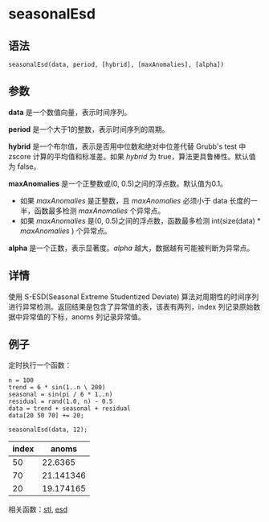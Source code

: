 # seasonalEsd

## 语法

`seasonalEsd(data, period, [hybrid], [maxAnomalies], [alpha])`

## 参数

**data** 是一个数值向量，表示时间序列。

**period** 是一个大于1的整数，表示时间序列的周期。

**hybrid** 是一个布尔值，表示是否用中位数和绝对中位差代替 Grubb's test 中 zscore
计算的平均值和标准差。如果 *hybrid* 为 true，算法更具鲁棒性。默认值为 false。

**maxAnomalies** 是一个正整数或(0, 0.5)之间的浮点数。默认值为0.1。

* 如果 *maxAnomalies* 是正整数，且 *maxAnomalies* 必须小于
  data 长度的一半，函数最多检测 *maxAnomalies* 个异常点。
* 如果 *maxAnomalies* 是(0, 0.5)之间的浮点数，函数最多检测
  int(size(data) \* *maxAnomalies* ) 个异常点。

**alpha** 是一个正数，表示显著度。*alpha* 越大，数据越有可能被判断为异常点。

## 详情

使用 S-ESD(Seasonal Extreme Studentized Deviate)
算法对周期性的时间序列进行异常检测。返回结果是包含了异常值的表，该表有两列，index 列记录原始数据中异常值的下标，anoms 列记录异常值。

## 例子

定时执行一个函数：

```
n = 100
trend = 6 * sin(1..n \ 200)
seasonal = sin(pi / 6 * 1..n)
residual = rand(1.0, n) - 0.5
data = trend + seasonal + residual
data[20 50 70] += 20;

seasonalEsd(data, 12);
```

| index | anoms |
| --- | --- |
| 50 | 22.6365 |
| 70 | 21.141346 |
| 20 | 19.174165 |

相关函数：[stl](stl.html), [esd](../e/esd.html)

